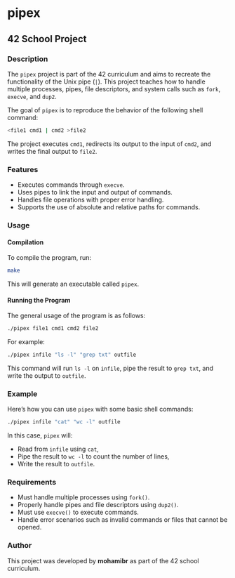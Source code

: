# pipex

## 42 School Project

### Description

The `pipex` project is part of the 42 curriculum and aims to recreate the functionality of the Unix pipe (`|`). This project teaches how to handle multiple processes, pipes, file descriptors, and system calls such as `fork`, `execve`, and `dup2`.

The goal of `pipex` is to reproduce the behavior of the following shell command:
```bash
<file1 cmd1 | cmd2 >file2
```

The project executes `cmd1`, redirects its output to the input of `cmd2`, and writes the final output to `file2`. 

### Features

- Executes commands through `execve`.
- Uses pipes to link the input and output of commands.
- Handles file operations with proper error handling.
- Supports the use of absolute and relative paths for commands.

### Usage

#### Compilation
To compile the program, run:
```bash
make
```

This will generate an executable called `pipex`.

#### Running the Program
The general usage of the program is as follows:
```bash
./pipex file1 cmd1 cmd2 file2
```

For example:
```bash
./pipex infile "ls -l" "grep txt" outfile
```

This command will run `ls -l` on `infile`, pipe the result to `grep txt`, and write the output to `outfile`.

### Example

Here’s how you can use `pipex` with some basic shell commands:

```bash
./pipex infile "cat" "wc -l" outfile
```

In this case, `pipex` will:
- Read from `infile` using `cat`,
- Pipe the result to `wc -l` to count the number of lines,
- Write the result to `outfile`.

### Requirements

- Must handle multiple processes using `fork()`.
- Properly handle pipes and file descriptors using `dup2()`.
- Must use `execve()` to execute commands.
- Handle error scenarios such as invalid commands or files that cannot be opened.

### Author

This project was developed by **mohamibr** as part of the 42 school curriculum.

